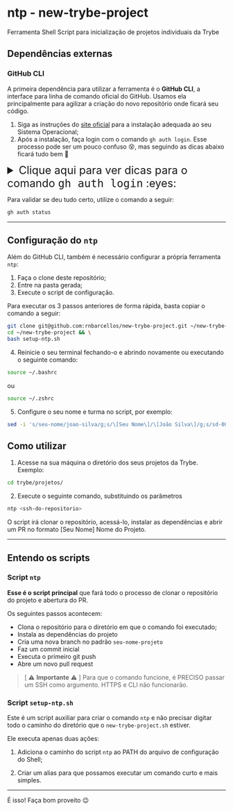 # ntp - new-trybe-project

Ferramenta Shell Script para inicialização de projetos individuais da Trybe

## Dependências externas

### GitHub CLI

A primeira dependência para utilizar a ferramenta é o **GitHub CLI**, a interface para linha de comando oficial do GitHub. Usamos ela principalmente para agilizar a criação do novo repositório onde ficará seu código.

1. Siga as instruções do [site oficial](https://cli.github.com/) para a instalação adequada ao seu Sistema Operacional;
2. Após a instalação, faça login com o comando `gh auth login`. Esse processo pode ser um pouco confuso :dizzy_face:, mas seguindo as dicas abaixo ficará tudo bem :green_heart:

<details>
<summary style='font-size: 25px'>Clique aqui para ver dicas para o comando <tt>gh auth login</tt> :eyes: </summary>

- Você receberá a opção entre `Github.com` e `Enterprise Server`: escolha `Github.com`;
- Você receberá a opção entre `HTTPS` e `SSH`: escolha `SSH`;
- Você receberá a opção de escolher o arquivo com a chave `SSH` configurada no seu computador, que deve ser algo semelhante a `~/.ssh/id_rsa.pub` ou `~/.ssh/id_ed25519`: escolha o arquivo oferecido;
- Você receberá a opção de definir um título para a chave SSH: aperte `Enter` para escolher a opção padrão;
- Você receberá a opção entre `Login with a web browser` e `Paste an authentication Token`: escolha `Login with a web browser`;
- Você receberá um código no formato `XXXX-XXXX` e a ferramenta aguardará você apertar `Enter`;
- Após apertar `Enter` será aberta uma janela no seu navegador para inserir o código anterior, e seguir com o login padrão do GitHub;
- Após finalizar o login no navegador, o terminal aguardará  você apertar `Enter`;
- Fim. :tada:
</details>

Para validar se deu tudo certo, utilize o comando a seguir:

```bash
gh auth status
```

---

## Configuração do `ntp`

Além do GitHub CLI, também é necessário configurar a própria ferramenta `ntp`:

1. Faça o clone deste repositório;
2. Entre na pasta gerada;
3. Execute o script de configuração.

Para executar os 3 passos anteriores de forma rápida, basta copiar o comando a seguir:
```sh
git clone git@github.com:rnbarcellos/new-trybe-project.git ~/new-trybe-project && \
cd ~/new-trybe-project && \
bash setup-ntp.sh
```

4. Reinicie o seu terminal fechando-o e abrindo novamente ou executando o seguinte comando:

```sh
source ~/.bashrc
```
ou
```sh
source ~/.zshrc
```

5. Configure o seu nome e turma no script, por exemplo:

```sh
sed -i 's/seu-nome/joao-silva/g;s/\[Seu Nome\]/\[João Silva\]/g;s/sd-00-x-/sd-17-b-/g' "$HOME/ntp/new-trybe-project.sh"
```

## Como utilizar

1. Acesse na sua máquina o diretório dos seus projetos da Trybe. Exemplo:

```bash
cd trybe/projetos/
```

2. Execute o seguinte comando, substituindo os parâmetros

```bash
ntp <ssh-do-repositorio>
```

O script irá clonar o repositório, acessá-lo, instalar as dependências e abrir um PR no formato [Seu Nome] Nome do Projeto.

---

## Entendo os scripts

### Script `ntp`

**Esse é o script principal** que fará todo o processo de clonar o repositório do projeto e abertura do PR.

Os seguintes passos acontecem:

- Clona o repositório para o diretório em que o comando foi executado;
- Instala as dependências do projeto
- Cria uma nova branch no padrão `seu-nome-projeto`
- Faz um commit inicial
- Executa o primeiro git push
- Abre um novo pull request

> [ :warning: **Importante** :warning: ] Para que o comando funcione, é PRECISO passar um SSH como argumento. HTTPS e CLI não funcionarão.

### Script `setup-ntp.sh`

Este é um script auxiliar para criar o comando `ntp` e não precisar digitar todo o caminho do diretório que o `new-trybe-project.sh` estiver.

Ele executa apenas duas ações:

1. Adiciona o caminho do script `ntp` ao PATH do arquivo de configuração do Shell;

2. Criar um alias para que possamos executar um comando curto e mais simples.

---

É isso! Faça bom proveito :wink:
